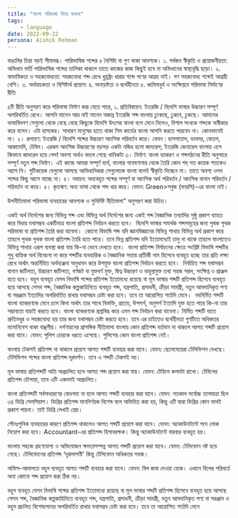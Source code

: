 ```yaml
---
title: "বাংলা পরিভাষা নিয়ে ভাবনা"
tags:
    - language
date: 2022-09-22
persona: Aishik Rehman
---
```


বাঙালির চিন্তা বড়ই সীমাবদ্ধ। পারিভাষিক শব্দের ৫ বৈশিষ্ট্য বা গুণ থাকা আবশ্যক।
১. সর্বজন স্বীকৃতি ও প্রয়োজনীয়তা: অভিধান ভর্তি পারিভাষিক শব্দের তালিকা থাকলে তাতে কাজের কাজ কিছুই হবে না অভিধানের স্বাস্থ্যবৃদ্ধি ছাড়া। 
২. স্বাভাবিকতা ও সহজবোধ্যতা: সহজবোধ্য শব্দ রেখে ধুম্রষ্ট্রং ধারার শব্দে গণের আগ্রহ নাই। গণ সহজবোধ্য শব্দেই আগ্রহী বেশি। 
৩. অর্থবাচকতা ও বিশিষ্টার্থ প্রয়োগ:
৪. অনাড়ষ্টতা ও দ্ব্যর্থহীনতা
৫. ধ্বনিমাধুর্য ও সংক্ষিপ্ততা
পরিভাষা নির্মাণের রীতি

৫টি রীতি অনুসরণ করে পরিভাষা নির্মাণ করা যেতে পারে,
১. প্রতিবিম্বায়ন: ইংরেজি / বিদেশি ভাষার উচ্চারণ সম্পূর্ণ অপরিবর্তিত রেখে। আপনি মানেন আর নাই মানেন অজস্র ইংরেজি শব্দ বাংলায় ঢুকেছে, ঢুকবে, ঢুকছে। আমাদের ভাষাবিদগণ সেগুলো থেকে বেছে বেছে কিছুকে বিদেশি উৎসের বাংলা বলে মেনে নিলেও, বিশাল সংখ্যক শব্দকে অস্বীকার করে বসেন। এটা হাস্যকর। সাধারণ মানুষের হাতে থাকা সিম কার্ডের বাংলা আপনি করতে পারবেন না। কোনভাবেই না।
২। রূপায়ণ: ইংরেজি / বিদেশি শব্দের উচ্চারণ আংশিক পরিবর্তন করে। যেমন : হাসপাতাল, ডাক্তার, বোতল, আকাদেমি, টেবিল। এরকম আংশিক উচ্চারণের বড়সড় একটা নজির হলো জাদরেল; ইংরেজি জেনারেল বাংলায় এসে কিভাবে জাদরেল হয়ে গেল! অবশ্য অর্থও বদলে গেছে খানিকটা
৩। নির্মাণ: বাংলা ব্যাকরণ ও শব্দগঠনের রীতি অনুসারে সম্পূর্ণ নতুন শব্দ নির্মাণ। এই কাজে আমরা সম্পূর্ণ ব্যর্থ, বাংলার গবেষণাগার থেকে তৈরি কোন শব্ গত কয়েক শতকেও আসে নি। গুটিকয়েক যেগুলো আসছে আভিধানিকরা সেগুলোকে বাংলা বলেই স্বীকৃতি দিচ্ছেন না। তাতে অবশ্য ওসব শব্দের কিছু আসে যাচ্ছে না। 
৪। নবায়ন: অব্যবহৃত শব্দের সম্পূর্ণ বা আংশিক অর্থ পরিবর্তন / আংশিক বানান পরিবর্তন / পরিবর্তন না করে।
৫। কৃতঋণ: অন্য ভাষা থেকে শব্দ ধার করে। যেমন: Green>সবুজ (ফারসি)-এর বাংলা নাই।

উপনীতিমালা
পরিভাষা ব্যবহারের আবশ্যক ও সুনির্দিষ্ট নীতিমালা" অনুসরণ করা উচিত। ‌

একই অর্থ নির্দেশের জন্য বিভিন্ন শব্দ এবং বিভিন্ন অর্থ নির্দেশের জন্য একই শব্দ বৈজ্ঞানিক তথ্যাদির সুষ্ঠু প্রকাশ ব্যাহত করে বিধায় যথাসম্ভব একটিমাত্র বাংলা প্রতিশব্দ নির্বাচন করতে হবে।
‌ বিদেশি ভাষার সমার্থক শব্দসমূহের জন্য পৃথক পৃথক পরিভাষা বা প্রতিশব্দ তৈরি করা যাবেনা।
‌ কোনো বিভাষি শব্দ যদি জ্ঞানবিজ্ঞানের বিভিন্ন শাখায় বিভিন্ন অর্থ প্রকাশ করে তাহলে পৃথক পৃথক বাংলা প্রতিশব্দ তৈরি হতে পারে। তবে ভিন্ন প্রতিশব্দ যদি ইতোমধ্যেই চালু না থাকে তাহলে বাংলাতেও বিভিন্ন শাখায় এরূপ ব্যবস্থা করা যায় কি-না ভেবে দেখতে হবে।
‌ বাংলা প্রতিশব্দ নির্বাচনের ক্ষেত্রে সংশ্লিষ্ট বিভাষি শব্দটির শুধু বাহ্যিক অর্থ বিবেচনা না করে শব্দটির ব্যবহারিক ও বৈজ্ঞানিক সত্তায় প্রতীকী নাম হিসেবে ব্যবহৃত হচ্ছে তার প্রতি লক্ষ্য রেখে অর্থাৎ অন্তর্নিহিত অর্থব্যঞ্জনা অনুধাবন করে উপযুক্ত বাংলা প্রতিশব্দ নির্বাচন করতে হবে।
‌ নির্বাচিত শব্দ যথাসম্ভব বানান জটিলতা, উচ্চারণ জটিলতা, বর্ণজট বা যুক্তবর্ণ মুক্ত, দ্বিত্ব উচ্চারণ ও বাহুল্যমুক্ত তথা সহজ সরল, সংক্ষিপ্ত ও প্রাঞ্জল হতে হবে।
বহুল ব্যবহৃত যেসব বিভাষি শব্দের প্রতিশব্দ ইতোমধ্যে রয়েছে বা মূল ভাষার শব্দটি প্রতিশব্দ হিসেবে ব্যবহৃত হয়ে আসছে সেসব শব্দ, বৈজ্ঞানিক কল্পকাহিনিতে ব্যবহৃত শব্দ, যন্ত্রপাতি, প্রসাধনী, ক্রীড়া সামগ্রী, নতুন আমদানিকৃত পণ্য বা সরঞ্জাম ইত্যাদির অপরিবর্তিত রাখার যথাসম্ভব চেষ্টা করা হবে। তবে তা আরোপিত শর্তাদি মেনে।
‌ নবনির্মিত শব্দটি বাংলা ব্যাকরণকে মেনে চলে কিনা অর্থাৎ তার সাথে বিভক্তি, প্রত্যয়, উপসর্গ, অনুসর্গ ইত্যাদি যুক্ত হতে পারে কি-না তার সম্ভাব্যতা যাচাই করতে হবে।
বাংলা ব্যাকরণকে প্রশ্নবিদ্ধ করে এমন শব্দ নির্বাচন করা যাবেনা।
‌নির্মিত শব্দটি যাতে শ্রুতিমধুর ও সহজবোধ্য হয় তার জন্য যথাসম্ভব চেষ্টা করতে হবে। তবে এর চাইতেও দ্ব্যর্থহীনতা গুণটিতে অধিকতর মনোনিবেশ থাকা বাঞ্ছনীয়।
দর্পণায়নের প্রাসঙ্গিক নীতিমালা
বাংলায় কোন প্রতিশব্দ বর্তমান না থাকলে আগত শব্দটি প্রয়োগ করা যাবে।
যেমন: পুলিশ চোরকে ধরতে এসেছে। পুলিশের কোন বাংলা প্রতিশব্দ নেই।

বাংলায় টেকসই প্রতিশব্দ না থাকলে প্রয়োগ আগত শব্দটি ব্যবহার করা যাবে।
যেমন: ছেলেমেয়েরা টেলিভিশন দেখছে। টেলিভিশন শব্দের বাংলা প্রতিশব্দ দূরদর্শন। তবে এ শব্দটি টেকসই নয়।

মূল ভাষায় প্রতিশব্দটি অতি অপ্রচলিত হলে আগত শব্দ প্রয়োগ করা যায়।
যেমন: টেবিলে কলমটা রাখো। টেবিলের প্রতিশব্দ চৌপায়া, তবে এটি একদমই অপ্রচলিত।

বাংলা প্রতিশব্দটি সর্বসাধারণের বোধগম্য না হলে আগত শব্দটি ব্যবহার করা যাবে। যেমন:
গতকাল সর্বোচ্চ তাপমাত্রা ছিল ৩৪ ডিগ্রি সেলসিয়াস। ডিগ্রির প্রতিশব্দ মাননির্ণয়ক বিশেষ বলে অভিহিত করা হয়, কিন্তু এটি দ্বারা ডিগ্রির কোন ভাবই প্রকাশ পায়না। তাই ডিগ্রি লেখাই শ্রেয়।

পৌনঃপুনিক ব্যবহারের কারণে প্রতিশব্দ থাকলেও আগত শব্দটি প্রয়োগ করা যাবে।
যেমন: অ্যাকাউনট্যান্ট পদে লোক নিয়োগ করা হবে। Accountant-এর প্রতিশব্দ হিসাবরক্ষক। কিন্তু অ্যাকাউনট্যান্ট বারবার ব্যবহৃত হয়।

বাংলায় সহজে গ্রহণযোগ্য ও অভিযোজন ক্ষমতাসম্পন্ন আগত শব্দটি প্রয়োগ করা যাবে।
যেমন: টেলিফোন নষ্ট হয়ে গেছে। টেলিফোনের প্রতিশব্দ ‘দূরালাপনী’ কিন্তু টেলিফোন অধিকতর সহজ।

অফিস-আদালতে বহুল ব্যবহৃত আগত শব্দটি ব্যবহার করা যাবে।
যেমন: বিল জমা দেওয়া হোক। এখানে বিলের পরিবর্তে অন্য কোনো শব্দ প্রয়োগ করা ঠিক নয়।

বহুল ব্যবহৃত যেসব বিভাষি শব্দের প্রতিশব্দ ইতোমধ্যে রয়েছে বা মূল ভাষার শব্দটি প্রতিশব্দ হিসেবে ব্যবহৃত হয়ে আসছে সেসব শব্দ, বৈজ্ঞানিক কল্পকাহিনিতে ব্যবহৃত শব্দ, যন্ত্রপাতি, প্রসাধনী, ক্রীড়া সামগ্রী, নতুন আমদানিকৃত পণ্য বা সরঞ্জাম ও বহুল প্রচলিত বিশেষ্যপদের অপরিবর্তিত রাখার যথাসম্ভব চেষ্টা করা হবে। তবে তা আরোপিত শর্তাদি মেনে